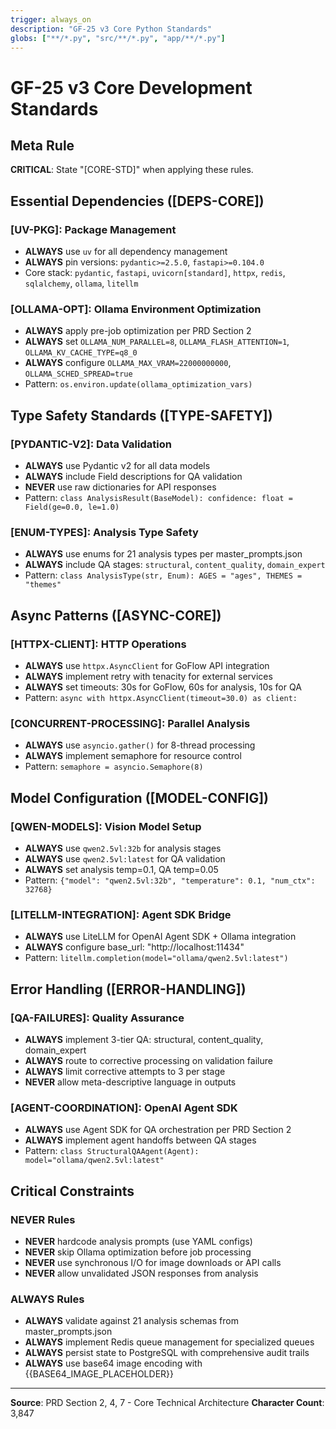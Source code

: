 ```yaml
---
trigger: always_on
description: "GF-25 v3 Core Python Standards"
globs: ["**/*.py", "src/**/*.py", "app/**/*.py"]
---
```


# GF-25 v3 Core Development Standards

## Meta Rule
**CRITICAL**: State "[CORE-STD]" when applying these rules.

## Essential Dependencies ([DEPS-CORE])

### **[UV-PKG]**: Package Management
- **ALWAYS** use `uv` for all dependency management
- **ALWAYS** pin versions: `pydantic>=2.5.0`, `fastapi>=0.104.0`
- Core stack: `pydantic`, `fastapi`, `uvicorn[standard]`, `httpx`, `redis`, `sqlalchemy`, `ollama`, `litellm`

### **[OLLAMA-OPT]**: Ollama Environment Optimization
- **ALWAYS** apply pre-job optimization per PRD Section 2
- **ALWAYS** set `OLLAMA_NUM_PARALLEL=8`, `OLLAMA_FLASH_ATTENTION=1`, `OLLAMA_KV_CACHE_TYPE=q8_0`
- **ALWAYS** configure `OLLAMA_MAX_VRAM=22000000000`, `OLLAMA_SCHED_SPREAD=true`
- Pattern: `os.environ.update(ollama_optimization_vars)`

## Type Safety Standards ([TYPE-SAFETY])

### **[PYDANTIC-V2]**: Data Validation
- **ALWAYS** use Pydantic v2 for all data models
- **ALWAYS** include Field descriptions for QA validation
- **NEVER** use raw dictionaries for API responses
- Pattern: `class AnalysisResult(BaseModel): confidence: float = Field(ge=0.0, le=1.0)`

### **[ENUM-TYPES]**: Analysis Type Safety
- **ALWAYS** use enums for 21 analysis types per master_prompts.json
- **ALWAYS** include QA stages: `structural`, `content_quality`, `domain_expert`
- Pattern: `class AnalysisType(str, Enum): AGES = "ages", THEMES = "themes"`

## Async Patterns ([ASYNC-CORE])

### **[HTTPX-CLIENT]**: HTTP Operations
- **ALWAYS** use `httpx.AsyncClient` for GoFlow API integration
- **ALWAYS** implement retry with tenacity for external services
- **ALWAYS** set timeouts: 30s for GoFlow, 60s for analysis, 10s for QA
- Pattern: `async with httpx.AsyncClient(timeout=30.0) as client:`

### **[CONCURRENT-PROCESSING]**: Parallel Analysis
- **ALWAYS** use `asyncio.gather()` for 8-thread processing
- **ALWAYS** implement semaphore for resource control
- Pattern: `semaphore = asyncio.Semaphore(8)`

## Model Configuration ([MODEL-CONFIG])

### **[QWEN-MODELS]**: Vision Model Setup
- **ALWAYS** use `qwen2.5vl:32b` for analysis stages
- **ALWAYS** use `qwen2.5vl:latest` for QA validation
- **ALWAYS** set analysis temp=0.1, QA temp=0.05
- Pattern: `{"model": "qwen2.5vl:32b", "temperature": 0.1, "num_ctx": 32768}`

### **[LITELLM-INTEGRATION]**: Agent SDK Bridge
- **ALWAYS** use LiteLLM for OpenAI Agent SDK + Ollama integration
- **ALWAYS** configure base_url: "http://localhost:11434"
- Pattern: `litellm.completion(model="ollama/qwen2.5vl:latest")`

## Error Handling ([ERROR-HANDLING])

### **[QA-FAILURES]**: Quality Assurance
- **ALWAYS** implement 3-tier QA: structural, content_quality, domain_expert
- **ALWAYS** route to corrective processing on validation failure
- **ALWAYS** limit corrective attempts to 3 per stage
- **NEVER** allow meta-descriptive language in outputs

### **[AGENT-COORDINATION]**: OpenAI Agent SDK
- **ALWAYS** use Agent SDK for QA orchestration per PRD Section 2
- **ALWAYS** implement agent handoffs between QA stages
- Pattern: `class StructuralQAAgent(Agent): model="ollama/qwen2.5vl:latest"`

## Critical Constraints

### **NEVER** Rules
- **NEVER** hardcode analysis prompts (use YAML configs)
- **NEVER** skip Ollama optimization before job processing
- **NEVER** use synchronous I/O for image downloads or API calls
- **NEVER** allow unvalidated JSON responses from analysis

### **ALWAYS** Rules
- **ALWAYS** validate against 21 analysis schemas from master_prompts.json
- **ALWAYS** implement Redis queue management for specialized queues
- **ALWAYS** persist state to PostgreSQL with comprehensive audit trails
- **ALWAYS** use base64 image encoding with {{BASE64_IMAGE_PLACEHOLDER}}

---
**Source**: PRD Section 2, 4, 7 - Core Technical Architecture
**Character Count**: 3,847